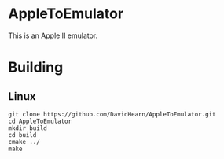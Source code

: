 # AppleToEmulator
This is an Apple II emulator.

# Building
## Linux
`git clone https://github.com/DavidHearn/AppleToEmulator.git` <br>
`cd AppleToEmulator` <br>
`mkdir build` <br>
`cd build` <br>
`cmake ../` <br>
`make`
